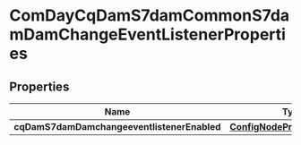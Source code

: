 

# ComDayCqDamS7damCommonS7damDamChangeEventListenerProperties

## Properties

Name | Type | Description | Notes
------------ | ------------- | ------------- | -------------
**cqDamS7damDamchangeeventlistenerEnabled** | [**ConfigNodePropertyBoolean**](ConfigNodePropertyBoolean.md) |  |  [optional]



